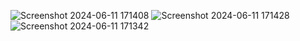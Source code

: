 


![Screenshot 2024-06-11 171408](https://github.com/Shaileshssss/Minesweeper/assets/108980657/13d557be-c590-4fd1-aab5-dc9e47776530)
![Screenshot 2024-06-11 171428](https://github.com/Shaileshssss/Minesweeper/assets/108980657/c2207b25-ebff-4f0e-b60a-082c725f744d)
![Screenshot 2024-06-11 171342](https://github.com/Shaileshssss/Minesweeper/assets/108980657/fb29a31d-4452-4f92-a01c-b26cf117f70a)
